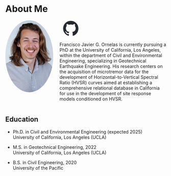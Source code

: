 # About Me

<div style="display: flex; align-items: flex-start; margin-bottom: 20px;">
  <img src="https://github.com/fjornelas/FJOwebsite/blob/main/img/0524%20(1).jpg?raw=true" width="150" style="border-radius: 50%; margin-right: 20px;">
  <div>
    <div>
      <a href="https://github.com/fjornelas" style="margin-left: 10px; margin-bottom: 10px;">
        <img src="https://github.com/fjornelas/FJOwebsite/blob/main/img/github-mark.png?raw=true" width="50">
      </a>
    </div>
    <p>Francisco Javier G. Ornelas is currently pursuing a PhD at the University of California, Los Angeles, within the department of Civil and Environmental Engineering, specializing in Geotechnical Earthquake Engineering. His research centers on the acquisition of microtremor data for the development of Horizontal-to-Vertical Spectral Ratio (HVSR) curves aimed at establishing a comprehensive relational database in California for use in the development of site response models conditioned on HVSR.</p>
  </div>
</div>

## Education

- Ph.D. in Civil and Environmental Engineering (expected 2025)  
  University of California, Los Angeles (UCLA)

- M.S. in Geotechnical Engineering, 2022  
  University of California, Los Angeles (UCLA)

- B.S. in Civil Engineering, 2020  
  University of the Pacific
